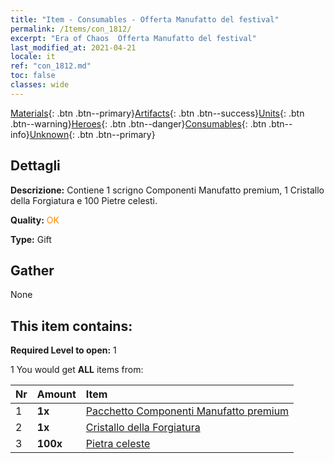 ```yaml
---
title: "Item - Consumables - Offerta Manufatto del festival"
permalink: /Items/con_1812/
excerpt: "Era of Chaos  Offerta Manufatto del festival"
last_modified_at: 2021-04-21
locale: it
ref: "con_1812.md"
toc: false
classes: wide
---
```

 [Materials](/it/Items/){: .btn .btn--primary}[Artifacts](/it/Items/Artifacts/){: .btn .btn--success}[Units](/it/Items/Units/){: .btn .btn--warning}[Heroes](/it/Items/Heroes/){: .btn .btn--danger}[Consumables](/it/Items/Consumables/){: .btn .btn--info}[Unknown](/it/Items/Unknown/){: .btn .btn--primary}

## Dettagli
 **Descrizione:** Contiene 1 scrigno Componenti Manufatto premium, 1 Cristallo della Forgiatura e 100 Pietre celesti.

 **Quality:** <span style="color: #FF8C00">OK</span>

 **Type:** Gift

## Gather

  None

## This item contains:

 **Required Level to open:** 1

 1 You would get **ALL** items  from:

  | Nr | Amount |     Item    |
  |:---|:-------|:------------|
  | 1 |  **1x** | [Pacchetto Componenti Manufatto premium](/it/Items/con_1507/) |  | 
  | 2 |  **1x** | [Cristallo della Forgiatura](/it/Items/art_189/) |  | 
  | 3 |  **100x** | [Pietra celeste](/it/Items/art_188/) |  | 
